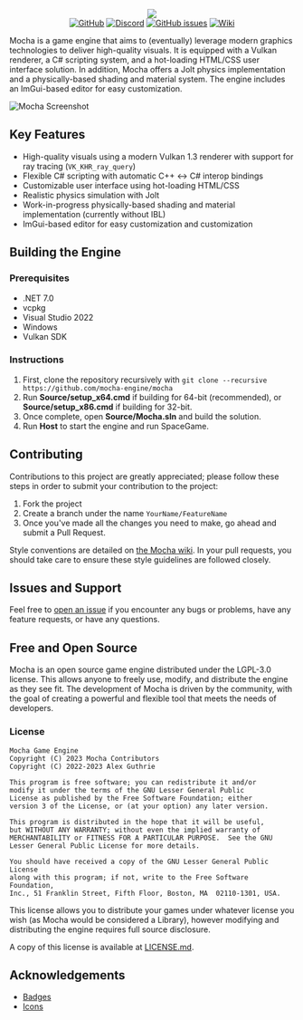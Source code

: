<p align="center">
    <img src="https://user-images.githubusercontent.com/12881812/210671438-4d622459-fc1b-4164-ba8a-932dd2926524.png" />
    <br>
    <a href="https://github.com/mocha-engine/mocha/blob/master/LICENSE.md"><img alt="GitHub" src="https://img.shields.io/github/license/mocha-engine/mocha"></a>
    <a href="https://discord.gg/SDP4R6Wsza"><img alt="Discord" src="https://img.shields.io/discord/1051715074043150336"></a>
    <a href="https://github.com/mocha-engine/mocha/issues"><img alt="GitHub issues" src="https://img.shields.io/github/issues/mocha-engine/mocha"></a>
    <a href="https://wiki.getmocha.org/index.php/Main_Page"><img alt="Wiki" src="https://img.shields.io/badge/wiki-click%20here-blue"></a>
</p>

Mocha is a game engine that aims to (eventually) leverage modern graphics technologies to deliver high-quality visuals. It is equipped with a Vulkan renderer, a C# scripting system, and a hot-loading HTML/CSS user interface solution. In addition, Mocha offers a Jolt physics implementation and a physically-based shading and material system. The engine includes an ImGui-based editor for easy customization.

![Mocha Screenshot](https://user-images.githubusercontent.com/12881812/210655312-1e0d25a1-e4bf-49d9-943b-f88f932f7e08.png)

## Key Features

- High-quality visuals using a modern Vulkan 1.3 renderer with support for ray tracing (`VK_KHR_ray_query`)
- Flexible C# scripting with automatic C++ <-> C# interop bindings
- Customizable user interface using hot-loading HTML/CSS
- Realistic physics simulation with Jolt
- Work-in-progress physically-based shading and material implementation (currently without IBL)
- ImGui-based editor for easy customization and customization

## Building the Engine

### Prerequisites

- .NET 7.0
- vcpkg
- Visual Studio 2022
- Windows
- Vulkan SDK

### Instructions

1. First, clone the repository recursively with `git clone --recursive https://github.com/mocha-engine/mocha`
2. Run **Source/setup_x64.cmd** if building for 64-bit (recommended), or **Source/setup_x86.cmd** if building for 32-bit.
3. Once complete, open **Source/Mocha.sln** and build the solution.
4. Run **Host** to start the engine and run SpaceGame.

## Contributing

Contributions to this project are greatly appreciated; please follow these steps in order to submit your contribution to the project:

1. Fork the project
2. Create a branch under the name `YourName/FeatureName`
3. Once you've made all the changes you need to make, go ahead and submit a Pull Request.

Style conventions are detailed on [the Mocha wiki](https://wiki.getmocha.org/index.php/Style_Guidelines). In your pull requests, you should take care to ensure these style guidelines are followed closely.

## Issues and Support

Feel free to [open an issue](https://github.com/mocha-engine/mocha/issues/new) if you encounter any bugs or problems, have any feature requests, or have any questions.

## Free and Open Source

Mocha is an open source game engine distributed under the LGPL-3.0 license. This allows anyone to freely use, modify, and distribute the engine as they see fit. The development of Mocha is driven by the community, with the goal of creating a powerful and flexible tool that meets the needs of developers.

### License

```
Mocha Game Engine
Copyright (C) 2023 Mocha Contributors
Copyright (C) 2022-2023 Alex Guthrie

This program is free software; you can redistribute it and/or
modify it under the terms of the GNU Lesser General Public
License as published by the Free Software Foundation; either
version 3 of the License, or (at your option) any later version.

This program is distributed in the hope that it will be useful,
but WITHOUT ANY WARRANTY; without even the implied warranty of
MERCHANTABILITY or FITNESS FOR A PARTICULAR PURPOSE.  See the GNU
Lesser General Public License for more details.

You should have received a copy of the GNU Lesser General Public License
along with this program; if not, write to the Free Software Foundation,
Inc., 51 Franklin Street, Fifth Floor, Boston, MA  02110-1301, USA.
```

This license allows you to distribute your games under whatever license you wish (as Mocha would be considered a Library), however modifying and distributing the engine requires full source disclosure.

A copy of this license is available at [LICENSE.md](https://github.com/mocha-engine/mocha/blob/master/LICENSE.md).

## Acknowledgements
* [Badges](https://shields.io)
* [Icons](https://www.flaticon.com/)
